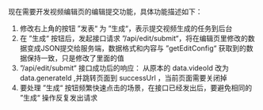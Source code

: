 现在需要开发视频编辑页的编辑提交功能，具体功能描述如下：
1. 修改右上角的按钮 ”发表“ 为 ”生成“，表示提交视频生成的任务到后台
2. 在 ”生成“ 按钮后，发起接口请求 ”/api/edit/submit“，将在编辑页里修改的数据变成JSON提交给服务端，数据格式和内容与  ”getEditConfig“ 获取到的数据保持一致，只是修改了里面的值
3. ”/api/edit/submit“ 接口成功后的响应： 从原本的 data.videoId 改为 data.generateId ,并跳转页面到 successUrl ，当前页面需要关闭掉
4. 要处理 ”生成“ 按钮频繁快速点击的场景，在接口已经发出后，要避免相同的 ”生成“ 操作反复发出请求
   